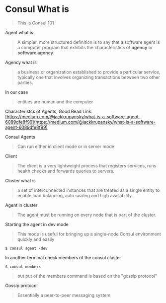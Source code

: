 # Consul What is

> This is Consul 101

Agent what is 
> A simpler, more structured definition is to say that a software agent is a computer program that exhibits the characteristics of **agency** or **software agency**.

Agency what is
> a business or organization established to provide a particular service, typically one that involves organizing transactions between two other parties.

In our case
> entities are human and the computer

Characteristcs of Agents, Good Read
Link: [https://medium.com/@jackkrupansky/what-is-a-software-agent-6089dfe8f99](https://medium.com/@jackkrupansky/what-is-a-software-agent-6089dfe8f99)

Consul Agents
> Can run either in client mode or in server mode

Client
> The client is a very lightweight process that registers services, runs health checks and forwards queries to servers.

Cluster what is
> a set of interconnected instances that are treated as a single entity to enable load balancing, auto scaling and high availability.

Agent in cluster
> The agent must be running on every node that is part of the cluster.

Starting the agent in dev mode
> This mode is useful for bringing up a single-node Consul environment quickly and easily

```
$ consul agent -dev
```
In another terminal check members of the consul cluster
```
$ consul members
```
> out put of the members command is based on the "gossip protocol"

Gossip protocol
> Essentially a peer-to-peer messaging system


